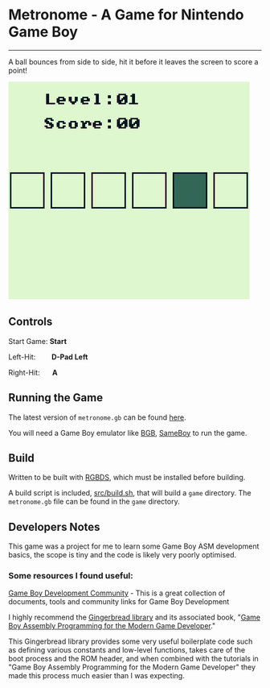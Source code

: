 # Metronome - A Game for Nintendo Game Boy #

----------


A ball bounces from side to side, hit it before it leaves the screen to score a point!

![Metronome](demo/metronome_0.2.gif)

## Controls ##

Start Game:&nbsp;**Start**

Left-Hit:&emsp;&emsp;&nbsp;**D-Pad Left**

Right-Hit:&nbsp;&emsp;&ensp;**A**

## Running the Game
The latest version of `metronome.gb` can be found [here](https://github.com/alittlecoyote/metronome-gb/releases/latest).

You will need a Game Boy emulator like [BGB](http://bgb.bircd.org/), [SameBoy](https://sameboy.github.io/) to run the game.

## Build ##
Written to be built with [RGBDS](https://rgbds.gbdev.io/), which must be installed before building.

A build script is included, [src/build.sh](src/build.sh), that will build a `game` directory. The `metronome.gb` file can be found in the `game` directory.


## Developers Notes ##

This game was a project for me to learn some Game Boy ASM development basics, the scope is tiny and the code is likely very poorly optimised.

### Some resources I found useful:

[Game Boy Development Community](https://gbdev.io/) - This is a great collection of documents, tools and community links for Game Boy Development

I highly recommend the [Gingerbread library](https://github.com/ahrnbom/gingerbread) and its associated book, "[Game Boy Assembly Programming for the Modern Game Developer](https://github.com/ahrnbom/gbapfomgd)." 

This Gingerbread library provides some very useful boilerplate code such as defining various constants and low-level functions, takes care of the boot process and the ROM header, and when combined with the tutorials in "Game Boy Assembly Programming for the Modern Game Developer" they made this process much easier than I was expecting.
